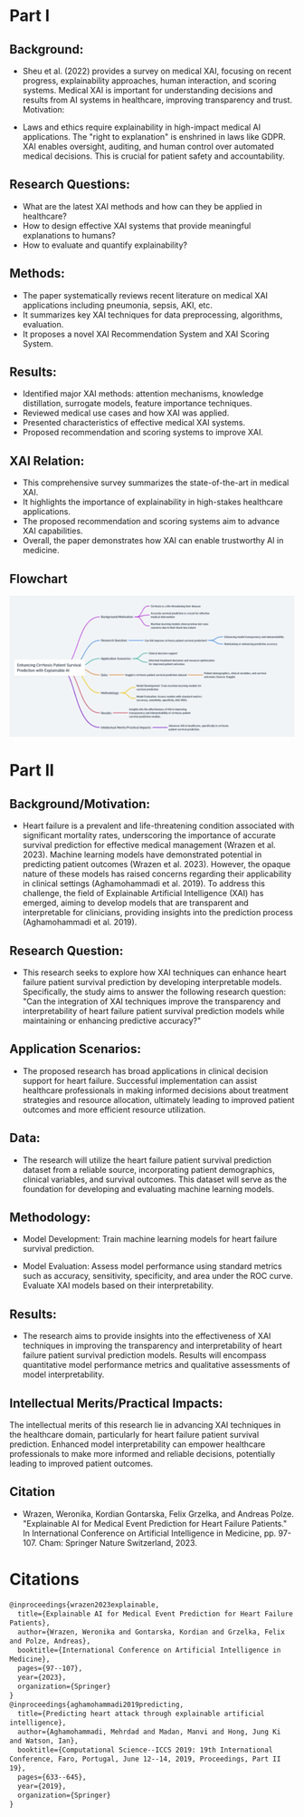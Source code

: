 # Part I
## Background:

- Sheu et al. (2022) provides a survey on medical XAI, focusing on recent progress, explainability approaches, human interaction, and scoring systems.
Medical XAI is important for understanding decisions and results from AI systems in healthcare, improving transparency and trust.
Motivation:

- Laws and ethics require explainability in high-impact medical AI applications. The "right to explanation" is enshrined in laws like GDPR.
XAI enables oversight, auditing, and human control over automated medical decisions. This is crucial for patient safety and accountability.
## Research Questions:

- What are the latest XAI methods and how can they be applied in healthcare?
- How to design effective XAI systems that provide meaningful explanations to humans?
- How to evaluate and quantify explainability?
## Methods:

- The paper systematically reviews recent literature on medical XAI applications including pneumonia, sepsis, AKI, etc.
- It summarizes key XAI techniques for data preprocessing, algorithms, evaluation.
- It proposes a novel XAI Recommendation System and XAI Scoring System.
## Results:

- Identified major XAI methods: attention mechanisms, knowledge distillation, surrogate models, feature importance techniques.
- Reviewed medical use cases and how XAI was applied.
- Presented characteristics of effective medical XAI systems.
- Proposed recommendation and scoring systems to improve XAI.
## XAI Relation:

- This comprehensive survey summarizes the state-of-the-art in medical XAI.
- It highlights the importance of explainability in high-stakes healthcare applications.
- The proposed recommendation and scoring systems aim to advance XAI capabilities.
- Overall, the paper demonstrates how XAI can enable trustworthy AI in medicine.
## Flowchart
![](lit1.png)
# Part II
## Background/Motivation:
- Heart failure is a prevalent and life-threatening condition associated with significant mortality rates, underscoring the importance of accurate survival prediction for effective medical management (Wrazen et al. 2023). Machine learning models have demonstrated potential in predicting patient outcomes (Wrazen et al. 2023). However, the opaque nature of these models has raised concerns regarding their applicability in clinical settings (Aghamohammadi et al. 2019). To address this challenge, the field of Explainable Artificial Intelligence (XAI) has emerged, aiming to develop models that are transparent and interpretable for clinicians, providing insights into the prediction process (Aghamohammadi et al. 2019).

## Research Question:
- This research seeks to explore how XAI techniques can enhance heart failure patient survival prediction by developing interpretable models. Specifically, the study aims to answer the following research question: "Can the integration of XAI techniques improve the transparency and interpretability of heart failure patient survival prediction models while maintaining or enhancing predictive accuracy?"

## Application Scenarios:
- The proposed research has broad applications in clinical decision support for heart failure. Successful implementation can assist healthcare professionals in making informed decisions about treatment strategies and resource allocation, ultimately leading to improved patient outcomes and more efficient resource utilization.

## Data:
- The research will utilize the heart failure patient survival prediction dataset from a reliable source, incorporating patient demographics, clinical variables, and survival outcomes. This dataset will serve as the foundation for developing and evaluating machine learning models.

## Methodology:
- Model Development: Train machine learning models for heart failure survival prediction.

- Model Evaluation: Assess model performance using standard metrics such as accuracy, sensitivity, specificity, and area under the ROC curve. Evaluate XAI models based on their interpretability.

## Results:
- The research aims to provide insights into the effectiveness of XAI techniques in improving the transparency and interpretability of heart failure patient survival prediction models. Results will encompass quantitative model performance metrics and qualitative assessments of model interpretability.

## Intellectual Merits/Practical Impacts:
The intellectual merits of this research lie in advancing XAI techniques in the healthcare domain, particularly for heart failure patient survival prediction. Enhanced model interpretability can empower healthcare professionals to make more informed and reliable decisions, potentially leading to improved patient outcomes.
## Citation
- Wrazen, Weronika, Kordian Gontarska, Felix Grzelka, and Andreas Polze. "Explainable AI for Medical Event Prediction for Heart Failure Patients." In International Conference on Artificial Intelligence in Medicine, pp. 97-107. Cham: Springer Nature Switzerland, 2023.
# Citations
```
@inproceedings{wrazen2023explainable,
  title={Explainable AI for Medical Event Prediction for Heart Failure Patients},
  author={Wrazen, Weronika and Gontarska, Kordian and Grzelka, Felix and Polze, Andreas},
  booktitle={International Conference on Artificial Intelligence in Medicine},
  pages={97--107},
  year={2023},
  organization={Springer}
}
@inproceedings{aghamohammadi2019predicting,
  title={Predicting heart attack through explainable artificial intelligence},
  author={Aghamohammadi, Mehrdad and Madan, Manvi and Hong, Jung Ki and Watson, Ian},
  booktitle={Computational Science--ICCS 2019: 19th International Conference, Faro, Portugal, June 12--14, 2019, Proceedings, Part II 19},
  pages={633--645},
  year={2019},
  organization={Springer}
}
```
